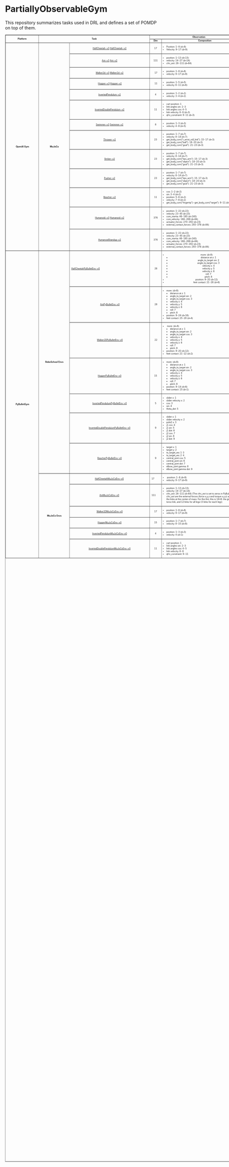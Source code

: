 # PartiallyObservableGym
This repository summarizes tasks used in DRL and defines a set of POMDP on top of them.

<table class="table-dense" style="height: 3679px; width: 935px; margin-left: auto; margin-right: auto; font-size: 50%;" border="black" cellspacing="0" cellpadding="0">
   <tbody>
      <tr>
         <td style="width: 105.5px; text-align: center;" rowspan="2"><strong>Platform</strong></td>
         <td style="width: 370.5px; text-align: center;" colspan="2" rowspan="2"><strong>Task</strong></td>
         <td style="width: 328px; text-align: center;" colspan="2"><strong>Observation</strong></td>
         <td style="width: 135.5px; text-align: center;" colspan="2"><strong>Action</strong></td>
      </tr>
      <tr>
         <td style="width: 32px; text-align: center;"><strong>Dim</strong></td>
         <td style="width: 290px; text-align: center;" rowspan="1"><strong>Composition</strong></td>
         <td style="width: 31.5px; text-align: center;"><strong>Dim</strong></td>
         <td style="width: 98px; text-align: center;" rowspan="1"><strong>Composition</strong></td>
      </tr>
      <tr>
         <td style="width: 105.5px; text-align: center;" rowspan="13">&nbsp;<strong>OpenAI Gym</strong></td>
         <td style="width: 97.5px; text-align: center;" rowspan="13">&nbsp;<strong>MuJoCo</strong></td>
         <td style="width: 267px; text-align: center;"><a href="https://github.com/openai/gym/blob/master/gym/envs/mujoco/half_cheetah_v3.py" target="_blank" rel="noopener">HalfCheetah-v3</a> <a href="https://github.com/openai/gym/blob/master/gym/envs/mujoco/half_cheetah.py" target="_blank" rel="noopener">HalfCheetah-v2</a></td>
         <td style="width: 32px; text-align: center;">17</td>
         <td style="width: 290px; text-align: center;">
            <ul>
               <li style="text-align: left;">Position: 1-8 (d=8)</li>
               <li style="text-align: left;">Velocity: 9-17 (d=9)</li>
            </ul>
         </td>
         <td style="width: 31.5px; text-align: center;">&nbsp;6</td>
         <td style="width: 98px; text-align: center;">&nbsp;</td>
      </tr>
      <tr>
         <td style="width: 267px; text-align: center;"><a href="https://github.com/openai/gym/blob/master/gym/envs/mujoco/ant_v3.py" target="_blank" rel="noopener">Ant-v3</a> <a href="https://github.com/openai/gym/blob/master/gym/envs/mujoco/ant.py" target="_blank" rel="noopener">Ant-v2</a></td>
         <td style="width: 32px; text-align: center;">111</td>
         <td style="width: 290px;">
            <ul>
               <li>position: 1-13 (d=13)</li>
               <li>velocity: 14-27 (d=14)</li>
               <li>cfrc_ext: 28-111 (d=64)</li>
            </ul>
         </td>
         <td style="width: 31.5px; text-align: center;">&nbsp;8</td>
         <td style="width: 98px;">&nbsp;</td>
      </tr>
      <tr>
         <td style="width: 267px; text-align: center;"><a href="https://github.com/openai/gym/blob/master/gym/envs/mujoco/walker2d_v3.py" target="_blank" rel="noopener">Walker2d-v3</a> <a href="https://github.com/openai/gym/blob/master/gym/envs/mujoco/walker2d.py" target="_blank" rel="noopener">Walker2d-v2</a></td>
         <td style="width: 32px; text-align: center;">&nbsp;17</td>
         <td style="width: 290px;">
            <ul>
               <li>position: 1-8 (d=8)</li>
               <li>velocity: 9-17 (d=9)</li>
            </ul>
         </td>
         <td style="width: 31.5px; text-align: center;">&nbsp;6</td>
         <td style="width: 98px; text-align: center;">&nbsp;</td>
      </tr>
      <tr>
         <td style="width: 267px; text-align: center;">&nbsp;<a href="https://github.com/openai/gym/blob/master/gym/envs/mujoco/hopper_v3.py" target="_blank" rel="noopener">Hopper-v3</a>&nbsp;<a href="http://localhost:8888/notebooks/Google%20Drive/git_repos/spinningup-new/spinup/algos/pytorch/lstm_ddpg/Untitled2.ipynb" target="_blank" rel="noopener">Hopper-v2</a></td>
         <td style="width: 32px; text-align: center;">&nbsp;11</td>
         <td style="width: 290px;">
            <ul>
               <li>position: 1-5 (d=5)</li>
               <li>velocity: 6-11 (d=6)</li>
            </ul>
         </td>
         <td style="width: 31.5px; text-align: center;">&nbsp;3</td>
         <td style="width: 98px; text-align: center;">&nbsp;</td>
      </tr>
      <tr>
         <td style="width: 267px; text-align: center;"><a href="https://github.com/openai/gym/blob/master/gym/envs/mujoco/inverted_pendulum.py" target="_blank" rel="noopener">InvertedPendulum-v2</a></td>
         <td style="width: 32px; text-align: center;">4</td>
         <td style="width: 290px;">
            <ul>
               <li>position: 1-2 (d=2)</li>
               <li>velocity: 3-4 (d=2)</li>
            </ul>
         </td>
         <td style="width: 31.5px; text-align: center;">&nbsp;1</td>
         <td style="width: 98px; text-align: center;">&nbsp;</td>
      </tr>
      <tr>
         <td style="width: 267px; text-align: center;"><a href="https://github.com/openai/gym/blob/master/gym/envs/mujoco/inverted_double_pendulum.py" target="_blank" rel="noopener">InvertedDoublePendulum-v2</a></td>
         <td style="width: 32px; text-align: center;">11</td>
         <td style="width: 290px;">
            <ul>
               <li>cart position: 1</li>
               <li>link angles sin: 2-3</li>
               <li>link angles cos: 4-5</li>
               <li>link velocity: 6-8 (d=3)</li>
               <li>qfrc_constraint: 9-11 (d=3)</li>
            </ul>
         </td>
         <td style="width: 31.5px; text-align: center;">&nbsp;1</td>
         <td style="width: 98px; text-align: center;">&nbsp;</td>
      </tr>
      <tr>
         <td style="width: 267px; text-align: center;"><a href="https://github.com/openai/gym/blob/master/gym/envs/mujoco/swimmer_v3.py" target="_blank" rel="noopener">Swimmer-v3</a>&nbsp;<a href="https://github.com/openai/gym/blob/master/gym/envs/mujoco/walker2d.py" target="_blank" rel="noopener">Swimmer-v2</a></td>
         <td style="width: 32px; text-align: center;">8</td>
         <td style="width: 290px;">
            <ul>
               <li>position: 1-3 (d=3)</li>
               <li>velocity: 4-8 (d=5)</li>
            </ul>
         </td>
         <td style="width: 31.5px; text-align: center;">&nbsp;2</td>
         <td style="width: 98px; text-align: center;">&nbsp;</td>
      </tr>
      <tr>
         <td style="width: 267px; text-align: center;"><a href="https://github.com/openai/gym/blob/master/gym/envs/mujoco/thrower.py" target="_blank" rel="noopener">Thrower-v2</a></td>
         <td style="width: 32px; text-align: center;">23</td>
         <td style="width: 290px;">
            <ul>
               <li>position: 1-7 (d=7)</li>
               <li>velocity: 8-14 (d=7)</li>
               <li>get_body_com("r_wrist_roll_link"): 15-17 (d=3)</li>
               <li>get_body_com("ball"): 18-20 (d=3)</li>
               <li>get_body_com("goal"): 21-23 (d=3)</li>
            </ul>
         </td>
         <td style="width: 31.5px; text-align: center;">&nbsp;7</td>
         <td style="width: 98px; text-align: center;">&nbsp;</td>
      </tr>
      <tr>
         <td style="width: 267px; text-align: center;"><a href="https://github.com/openai/gym/blob/master/gym/envs/mujoco/striker.py" target="_blank" rel="noopener">Striker-v2</a></td>
         <td style="width: 32px; text-align: center;">23</td>
         <td style="width: 290px;">
            <ul>
               <li>position: 1-7 (d=7)</li>
               <li>velocity: 8-14 (d=7)</li>
               <li>get_body_com("tips_arm"): 15-17 (d=3)</li>
               <li>get_body_com("object"): 18-20 (d=3)</li>
               <li>get_body_com("goal"): 21-23 (d=3)</li>
            </ul>
         </td>
         <td style="width: 31.5px; text-align: center;">&nbsp;7</td>
         <td style="width: 98px; text-align: center;">&nbsp;</td>
      </tr>
      <tr>
         <td style="width: 267px; text-align: center;"><a href="https://github.com/openai/gym/blob/master/gym/envs/mujoco/pusher.py" target="_blank" rel="noopener">Pusher-v2</a></td>
         <td style="width: 32px; text-align: center;">23</td>
         <td style="width: 290px;">
            <ul>
               <li>position: 1-7 (d=7)</li>
               <li>velocity: 8-14 (d=7)</li>
               <li>get_body_com("tips_arm"): 15-17 (d=3)</li>
               <li>get_body_com("object"): 18-20 (d=3)</li>
               <li>get_body_com("goal"): 21-23 (d=3)</li>
            </ul>
         </td>
         <td style="width: 31.5px; text-align: center;">&nbsp;7</td>
         <td style="width: 98px; text-align: center;">&nbsp;</td>
      </tr>
      <tr>
         <td style="width: 267px; text-align: center;"><a href="https://github.com/openai/gym/blob/master/gym/envs/mujoco/reacher.py" target="_blank" rel="noopener">Reacher-v2</a></td>
         <td style="width: 32px; text-align: center;">11</td>
         <td style="width: 290px;">
            <ul>
               <li>cos: 1-2 (d=2)</li>
               <li>sin: 3-4 (d=2)</li>
               <li>position: 5-6 (d=2)</li>
               <li>velocity: 7-8 (d=2)</li>
               <li>get_body_com("fingertip")-get_body_com("target"): 9-11 (d=3)</li>
            </ul>
         </td>
         <td style="width: 31.5px; text-align: center;">&nbsp;2</td>
         <td style="width: 98px; text-align: center;">&nbsp;</td>
      </tr>
      <tr>
         <td style="width: 267px; text-align: center;"><a href="https://github.com/openai/gym/blob/master/gym/envs/mujoco/humanoid_v3.py" target="_blank" rel="noopener">Humanoid-v3</a>&nbsp;<a href="https://github.com/openai/gym/blob/master/gym/envs/mujoco/humanoid.py" target="_blank" rel="noopener">Humanoid-v2</a></td>
         <td style="width: 32px; text-align: center;">376</td>
         <td style="width: 290px;">
            <ul>
               <li>position: 1-22 (d=22)</li>
               <li>velocity: 23-45 (d=23)</li>
               <li>com_inertia: 46-185 (d=140)</li>
               <li>com_velocity: 186-269 (d=84)</li>
               <li>actuator_forces: 270-292 (d=23)</li>
               <li>external_contact_forces: 293-376 (d=84)</li>
            </ul>
         </td>
         <td style="width: 31.5px; text-align: center;">6</td>
         <td style="width: 98px; text-align: center;">&nbsp;</td>
      </tr>
      <tr>
         <td style="width: 267px; text-align: center;"><a href="https://github.com/openai/gym/blob/master/gym/envs/mujoco/humanoidstandup.py" target="_blank" rel="noopener">HumanoidStandup-v2</a></td>
         <td style="width: 32px; text-align: center;">376</td>
         <td style="width: 290px;">
            <ul>
               <li>position: 1-22 (d=22)</li>
               <li>velocity: 23-45 (d=23)</li>
               <li>com_inertia: 46-185 (d=140)</li>
               <li>com_velocity: 186-269 (d=84)</li>
               <li>actuator_forces: 270-292 (d=23)</li>
               <li>external_contact_forces: 293-376 (d=84)</li>
            </ul>
         </td>
         <td style="width: 31.5px; text-align: center;">17</td>
         <td style="width: 98px; text-align: center;">&nbsp;</td>
      </tr>
      <tr>
         <td style="width: 105.5px; text-align: center;" rowspan="14">&nbsp;<strong>PyBulletGym</strong></td>
         <td style="width: 97.5px; text-align: center;" rowspan="7">&nbsp;<strong>RoboSchool Envs</strong></td>
         <td style="width: 267px;">&nbsp;<a href="https://github.com/benelot/pybullet-gym/blob/master/pybulletgym/envs/roboschool/robots/locomotors/walker_base.py" target="_blank" rel="noopener">HalfCheetahPyBulletEnv-v0</a></td>
         <td style="width: 32px; text-align: center;">&nbsp;26</td>
         <td style="width: 290px; text-align: center;">
            <ul>
               <li>
                  more: (d=8)
                  <ul>
                     <li>distance at z: 1</li>
                     <li>angle_to_target sin: 2</li>
                     <li>angle_to_target cos: 3</li>
                     <li>velocity x: 4</li>
                     <li>velocity y: 5</li>
                     <li>velocity z: 6</li>
                     <li>roll: 7</li>
                     <li>pitch: 8</li>
                  </ul>
               </li>
               <li>position: 9-20 (d=12)</li>
               <li>feet contact: 21-26 (d=6)</li>
            </ul>
         </td>
         <td style="width: 31.5px; text-align: center;">&nbsp;6</td>
         <td style="width: 98px;">&nbsp;</td>
      </tr>
      <tr>
         <td style="width: 267px; text-align: center;">&nbsp;<a href="http://localhost:8888/notebooks/Google%20Drive/git_repos/spinningup-new/spinup/algos/pytorch/lstm_ddpg/Untitled2.ipynb" target="_blank" rel="noopener">AntPyBulletEnv-v0</a></td>
         <td style="width: 32px; text-align: center;">&nbsp;28</td>
         <td style="width: 290px;">
            <ul>
               <li>
                  more: (d=8)
                  <ul>
                     <li>distance at z: 1</li>
                     <li>angle_to_target sin: 2</li>
                     <li>angle_to_target cos: 3</li>
                     <li>velocity x: 4</li>
                     <li>velocity y: 5</li>
                     <li>velocity z: 6</li>
                     <li>roll: 7</li>
                     <li>pitch: 8</li>
                  </ul>
               </li>
               <li>position: 9-24 (d=16)</li>
               <li>feet contact: 25-28 (d=4)</li>
            </ul>
         </td>
         <td style="width: 31.5px; text-align: center;">8&nbsp;</td>
         <td style="width: 98px;">&nbsp;</td>
      </tr>
      <tr>
         <td style="width: 267px; text-align: center;">&nbsp;<a href="http://localhost:8888/notebooks/Google%20Drive/git_repos/spinningup-new/spinup/algos/pytorch/lstm_ddpg/Untitled2.ipynb" target="_blank" rel="noopener">Walker2DPyBulletEnv-v0</a></td>
         <td style="width: 32px; text-align: center;">&nbsp;22</td>
         <td style="width: 290px;">
            <ul>
               <li>
                  &nbsp;more: (d=8)
                  <ul>
                     <li>distance at z: 1</li>
                     <li>angle_to_target sin: 2</li>
                     <li>angle_to_target cos: 3</li>
                     <li>velocity x: 4</li>
                     <li>velocity y: 5</li>
                     <li>velocity z: 6</li>
                     <li>roll: 7</li>
                     <li>pitch: 8</li>
                  </ul>
               </li>
               <li>position: 9-20 (d=12)</li>
               <li>feet contact: 21-22 (d=2)</li>
            </ul>
         </td>
         <td style="width: 31.5px; text-align: center;">&nbsp;6</td>
         <td style="width: 98px;">&nbsp;</td>
      </tr>
      <tr>
         <td style="width: 267px; text-align: center;"><a href="http://localhost:8888/notebooks/Google%20Drive/git_repos/spinningup-new/spinup/algos/pytorch/lstm_ddpg/Untitled2.ipynb" target="_blank" rel="noopener">HopperPyBulletEnv-v0</a></td>
         <td style="width: 32px; text-align: center;">15</td>
         <td style="width: 290px;">
            <ul>
               <li>
                  more: (d=8)
                  <ul>
                     <li>distance at z: 1</li>
                     <li>angle_to_target sin: 2</li>
                     <li>angle_to_target cos: 3</li>
                     <li>velocity x: 4</li>
                     <li>velocity y: 5</li>
                     <li>velocity z: 6</li>
                     <li>roll: 7</li>
                     <li>pitch: 8</li>
                  </ul>
               </li>
               <li>position: 9-14 (d=6)</li>
               <li>feet contact: 15 (d=1)</li>
            </ul>
         </td>
         <td style="width: 31.5px; text-align: center;">3&nbsp;</td>
         <td style="width: 98px;">&nbsp;</td>
      </tr>
      <tr>
         <td style="width: 267px; text-align: center;"><a href="https://github.com/benelot/pybullet-gym/blob/master/pybulletgym/envs/roboschool/robots/pendula/interted_pendulum.py" target="_blank" rel="noopener">InvertedPendulumPyBulletEnv-v0</a></td>
         <td style="width: 32px; text-align: center;">5</td>
         <td style="width: 290px;">
            <ul>
               <li>slider x: 1</li>
               <li>slider velocity x: 2</li>
               <li>cos: 3</li>
               <li>sin: 4</li>
               <li>theta_dot: 5</li>
            </ul>
         </td>
         <td style="width: 31.5px; text-align: center;">1&nbsp;</td>
         <td style="width: 98px;">&nbsp;</td>
      </tr>
      <tr>
         <td style="width: 267px; text-align: center;"><a href="https://github.com/benelot/pybullet-gym/blob/master/pybulletgym/envs/roboschool/robots/pendula/inverted_double_pendulum.py" target="_blank" rel="noopener">InvertedDoublePendulumPyBulletEnv-v0</a></td>
         <td style="width: 32px; text-align: center;">9</td>
         <td style="width: 290px;">
            <ul>
               <li>slider x: 1</li>
               <li>slider velocity x: 2</li>
               <li>pole2 x: 3</li>
               <li>j1 cos: 4</li>
               <li>j1 sin: 5</li>
               <li>j1 dot: 6</li>
               <li>j2 cos: 7</li>
               <li>j2 sin: 8</li>
               <li>j2 dot: 9</li>
            </ul>
         </td>
         <td style="width: 31.5px; text-align: center;">&nbsp;1</td>
         <td style="width: 98px;">&nbsp;</td>
      </tr>
      <tr>
         <td style="width: 267px; text-align: center;"><a href="https://github.com/benelot/pybullet-gym/blob/master/pybulletgym/envs/roboschool/robots/manipulators/reacher.py" target="_blank" rel="noopener">ReacherPyBulletEnv-v0</a></td>
         <td style="width: 32px; text-align: center;">9</td>
         <td style="width: 290px;">
            <ul>
               <li>target x: 1</li>
               <li>target y: 2</li>
               <li>to_target_vec 1: 3</li>
               <li>to_target_vec 2: 4</li>
               <li>central_joint cos: 5</li>
               <li>central_joint sin: 6</li>
               <li>central_joint dot: 7</li>
               <li>elbow_joint gamma: 8</li>
               <li>elbow_joint gamma dot: 9</li>
            </ul>
         </td>
         <td style="width: 31.5px; text-align: center;">2&nbsp;</td>
         <td style="width: 98px;">&nbsp;</td>
      </tr>
      <tr>
         <td style="width: 97.5px; text-align: center;" rowspan="6">&nbsp;<strong>MuJoCo Envs</strong></td>
         <td style="width: 267px; text-align: center;"><a href="https://github.com/benelot/pybullet-gym/blob/master/pybulletgym/envs/mujoco/robots/locomotors/half_cheetah.py" target="_blank" rel="noopener">HalfCheetahMuJoCoEnv-v0</a>&nbsp;</td>
         <td style="width: 32px;">&nbsp;17</td>
         <td style="width: 290px;">
            <ul>
               <li>&nbsp;position: 1-8 (d=8)</li>
               <li>velocity: 9-17 (d=9)</li>
            </ul>
         </td>
         <td style="width: 31.5px; text-align: center;">&nbsp;6</td>
         <td style="width: 98px;">&nbsp;</td>
      </tr>
      <tr>
         <td style="width: 267px; text-align: center;"><a href="https://github.com/benelot/pybullet-gym/blob/master/pybulletgym/envs/mujoco/robots/locomotors/ant.py" target="_blank" rel="noopener">AntMuJoCoEnv-v0</a>&nbsp;</td>
         <td style="width: 32px;">&nbsp;111</td>
         <td style="width: 290px;">
            <ul>
               <li>position: 1-13 (d=13)</li>
               <li>velocity: 14-27 (d=14)</li>
               <li>cfrc_ext: 28-111 (d=64) (The cfrc_ext is set to zeros in PyBulletGym.) (The cfrc_ext are the external forces (force x,y,z and torque x,y,z) applied to each of the links at the center of mass. For the Ant, this is 14*6: the ground link, the torso link, and 12 links for all legs (3 links for each leg))</li>
            </ul>
         </td>
         <td style="width: 31.5px; text-align: center;">&nbsp;8</td>
         <td style="width: 98px;">&nbsp;</td>
      </tr>
      <tr>
         <td style="width: 267px; text-align: center;"><a href="https://github.com/benelot/pybullet-gym/blob/master/pybulletgym/envs/mujoco/robots/locomotors/walker2d.py" target="_blank" rel="noopener">Walker2DMuJoCoEnv-v0</a></td>
         <td style="width: 32px; text-align: center;">17</td>
         <td style="width: 290px;">
            <ul>
               <li>position: 1-8 (d=8)</li>
               <li>velocity: 9-17 (d=9)</li>
            </ul>
         </td>
         <td style="width: 31.5px; text-align: center;">6&nbsp;</td>
         <td style="width: 98px;">&nbsp;</td>
      </tr>
      <tr>
         <td style="width: 267px; text-align: center;"><a href="https://github.com/benelot/pybullet-gym/blob/master/pybulletgym/envs/mujoco/robots/locomotors/hopper.py" target="_blank" rel="noopener">HopperMuJoCoEnv-v0</a></td>
         <td style="width: 32px; text-align: center;">15</td>
         <td style="width: 290px;">
            <ul>
               <li>position: 1-7 (d=7)</li>
               <li>velocity: 8-15 (d=8)</li>
            </ul>
         </td>
         <td style="width: 31.5px; text-align: center;">&nbsp;3</td>
         <td style="width: 98px;">&nbsp;</td>
      </tr>
      <tr>
         <td style="width: 267px; text-align: center;"><a href="https://github.com/benelot/pybullet-gym/blob/master/pybulletgym/envs/mujoco/robots/pendula/inverted_pendulum.py" target="_blank" rel="noopener">InvertedPendulumMuJoCoEnv-v0</a></td>
         <td style="width: 32px; text-align: center;">4</td>
         <td style="width: 290px;">
            <ul>
               <li>position: 1-3 (d=3)</li>
               <li>velocity: 4 (d=1)</li>
            </ul>
         </td>
         <td style="width: 31.5px; text-align: center;">&nbsp;1</td>
         <td style="width: 98px;">&nbsp;</td>
      </tr>
      <tr>
         <td style="width: 267px; text-align: center;"><a href="https://github.com/benelot/pybullet-gym/blob/master/pybulletgym/envs/mujoco/robots/pendula/inverted_double_pendulum.py" target="_blank" rel="noopener">InvertedDoublePendulumMuJoCoEnv-v0</a></td>
         <td style="width: 32px; text-align: center;">11</td>
         <td style="width: 290px;">
            <ul>
               <li>cart position: 1</li>
               <li>link angles sin: 2-3</li>
               <li>link angles cos: 4-5</li>
               <li>link velocity: 6-8</li>
               <li>qfrc_constraint: 9-11</li>
            </ul>
         </td>
         <td style="width: 31.5px; text-align: center;">1&nbsp;</td>
         <td style="width: 98px;">&nbsp;</td>
      </tr>
   </tbody>
</table>
